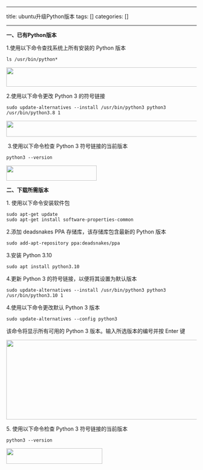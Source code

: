 
--- 
title:  ubuntu升级Python版本 
tags: []
categories: [] 

---
**一、已有Python版本**

1.使用以下命令查找系统上所有安装的 Python 版本

```
ls /usr/bin/python*

```

<img alt="" height="51" src="https://img-blog.csdnimg.cn/4890d164afcc453597822dea2e1b9e26.png" width="670">

2.使用以下命令更改 Python 3 的符号链接

```
sudo update-alternatives --install /usr/bin/python3 python3 /usr/bin/python3.8 1

```

<img alt="" height="42" src="https://img-blog.csdnimg.cn/8281baf70ae8410c8fad80a5953281e3.png" width="700">

 3.使用以下命令检查 Python 3 符号链接的当前版本

```
python3 --version

```

<img alt="" height="40" src="https://img-blog.csdnimg.cn/f39893abddf5470196dff41a9b073910.png" width="239">



**二、下载所需版本**

1. 使用以下命令安装软件包

```
sudo apt-get update
sudo apt-get install software-properties-common
```

2.添加 deadsnakes PPA 存储库，该存储库包含最新的 Python 版本

```
sudo add-apt-repository ppa:deadsnakes/ppa

```

3.安装 Python 3.10

```
sudo apt install python3.10

```

4.更新 Python 3 的符号链接，以便将其设置为默认版本

```
sudo update-alternatives --install /usr/bin/python3 python3 /usr/bin/python3.10 1

```

4.使用以下命令更改默认 Python 3 版本

```
sudo update-alternatives --config python3

```

该命令将显示所有可用的 Python 3 版本。输入所选版本的编号并按 Enter 键

<img alt="" height="210" src="https://img-blog.csdnimg.cn/c29f8b55a0b24453a8e8fa03043ceb2d.png" width="745">

5. 使用以下命令检查 Python 3 符号链接的当前版本

```
python3 --version

```

<img alt="" height="41" src="https://img-blog.csdnimg.cn/cbc3f3a863fc4d11aa1fbd0faf686550.png" width="254">


